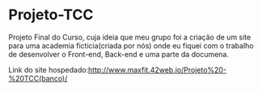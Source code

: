 # Projeto-TCC
Projeto Final do Curso, cuja ideia que meu grupo foi a criação de um site para uma academia ficticia(criada por nós) onde eu fiquei com o trabalho de desenvolver o Front-end, Back-end e uma parte da documena.

Link do site hospedado:http://www.maxfit.42web.io/Projeto%20-%20TCC(banco)/
